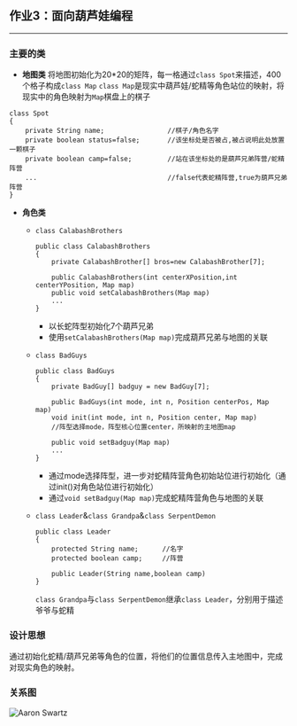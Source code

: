 ## 作业3：面向葫芦娃编程
---
### 主要的类
+ **地图类**
将地图初始化为20*20的矩阵，每一格通过`class Spot`来描述，400个格子构成`class Map`
`class Map`是现实中葫芦娃/蛇精等角色站位的映射，将现实中的角色映射为`Map`棋盘上的棋子
```
class Spot
{
    private String name;                //棋子/角色名字
    private boolean status=false;       //该坐标处是否被占,被占说明此处放置一颗棋子
    private boolean camp=false;         //站在该坐标处的是葫芦兄弟阵营/蛇精阵营
    ...                                 //false代表蛇精阵营,true为葫芦兄弟阵营
}
```
+ **角色类**
  + `class CalabashBrothers`
    ```
    public class CalabashBrothers
    {
        private CalabashBrother[] bros=new CalabashBrother[7];

        public CalabashBrothers(int centerXPosition,int centerYPosition, Map map)
        public void setCalabashBrothers(Map map)
        ...
    }
    ```
    + 以长蛇阵型初始化7个葫芦兄弟
    + 使用`setCalabashBrothers(Map map)`完成葫芦兄弟与地图的关联
  + `class BadGuys`

    ```
    public class BadGuys 
    {
        private BadGuy[] badguy = new BadGuy[7];

        public BadGuys(int mode, int n, Position centerPos, Map map) 
        void init(int mode, int n, Position center, Map map)        
        //阵型选择mode，阵型核心位置center，所映射的主地图map

        public void setBadguy(Map map)
        ...
    }
    ```
    + 通过mode选择阵型，进一步对蛇精阵营角色初始站位进行初始化（通过init()对角色站位进行初始化）
    + 通过`void setBadguy(Map map)`完成蛇精阵营角色与地图的关联

  + `class Leader`&`class Grandpa`&`class SerpentDemon`
    ```
    public class Leader
    {
        protected String name;      //名字
        protected boolean camp;     //阵营

        public Leader(String name,boolean camp)
    }
    ```
    `class Grandpa`与`class SerpentDemon`继承`class Leader`，分别用于描述爷爷与蛇精

### 设计思想
通过初始化蛇精/葫芦兄弟等角色的位置，将他们的位置信息传入主地图中，完成对现实角色的映射。

### 关系图
![Aaron Swartz](https://raw.githubusercontent.com/irronici/java-2019-homeworks/master/3-OOPAdvanced/%E5%BE%90%E6%B5%A9-171860657/ver1uml.png)
